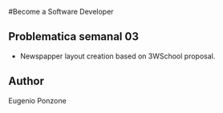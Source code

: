 #Become a Software Developer

## Problematica semanal 03
- Newspapper layout creation based on 3WSchool proposal.

## Author
Eugenio Ponzone